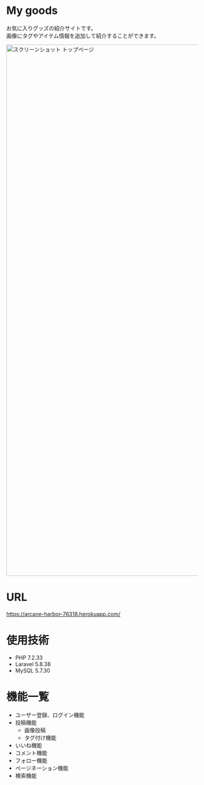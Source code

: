 # My goods
 お気に入りグッズの紹介サイトです。<br >
 画像にタグやアイテム情報を追加して紹介することができます。 <br >
 
  <img width="1400" alt="スクリーンショット トップページ" src="https://user-images.githubusercontent.com/64133701/95173893-48385c80-07f4-11eb-8e9f-973f54162bd7.jpg">

# URL
https://arcane-harbor-76318.herokuapp.com/ <br >

# 使用技術
- PHP 7.2.33
- Laravel 5.8.38
- MySQL 5.7.30


# 機能一覧
- ユーザー登録、ログイン機能
- 投稿機能
  - 画像投稿
  - タグ付け機能
- いいね機能
- コメント機能
- フォロー機能
- ページネーション機能
- 検索機能
